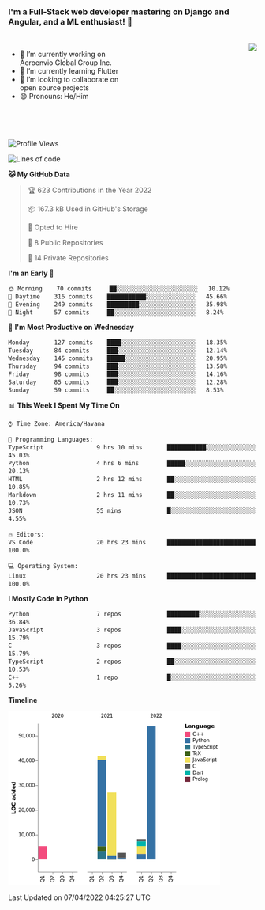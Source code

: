 ### I'm a Full-Stack web developer mastering on Django and Angular, and a ML enthusiast!  👋

<br/>

<img align="right" height="250"  src="https://media1.giphy.com/media/qgQUggAC3Pfv687qPC/giphy.gif?cid=ecf05e470ttfxgsj072btembitu1zn4ti3t3cdyg4jo5b3by&rid=giphy.gif&ct=g" />

 <div style="width:50%">
    <ul>
      <li>🔭 I’m currently working on Aeroenvio Global Group Inc.</li>
      <li>🌱 I’m currently learning Flutter</li>
      <li>👯 I’m looking to collaborate on open source projects</li>
      <li>😄 Pronouns: He/Him</li>
<!--       <li>⚡ Fun fact: I started my first professional project for a company as web dev without knowing any JS </li> -->
    </ul>
  </div>
  
<br/><br/><br/>


<!--START_SECTION:waka-->
![Profile Views](http://img.shields.io/badge/Profile%20Views-0-blue)

![Lines of code](https://img.shields.io/badge/From%20Hello%20World%20I%27ve%20Written-125%20Thousand%20lines%20of%20code-blue)

**🐱 My GitHub Data** 

> 🏆 623 Contributions in the Year 2022
 > 
> 📦 167.3 kB Used in GitHub's Storage 
 > 
> 💼 Opted to Hire
 > 
> 📜 8 Public Repositories 
 > 
> 🔑 14 Private Repositories  
 > 
**I'm an Early 🐤** 

```text
🌞 Morning    70 commits     ██░░░░░░░░░░░░░░░░░░░░░░░   10.12% 
🌆 Daytime    316 commits    ███████████░░░░░░░░░░░░░░   45.66% 
🌃 Evening    249 commits    █████████░░░░░░░░░░░░░░░░   35.98% 
🌙 Night      57 commits     ██░░░░░░░░░░░░░░░░░░░░░░░   8.24%

```
📅 **I'm Most Productive on Wednesday** 

```text
Monday       127 commits    ████░░░░░░░░░░░░░░░░░░░░░   18.35% 
Tuesday      84 commits     ███░░░░░░░░░░░░░░░░░░░░░░   12.14% 
Wednesday    145 commits    █████░░░░░░░░░░░░░░░░░░░░   20.95% 
Thursday     94 commits     ███░░░░░░░░░░░░░░░░░░░░░░   13.58% 
Friday       98 commits     ███░░░░░░░░░░░░░░░░░░░░░░   14.16% 
Saturday     85 commits     ███░░░░░░░░░░░░░░░░░░░░░░   12.28% 
Sunday       59 commits     ██░░░░░░░░░░░░░░░░░░░░░░░   8.53%

```


📊 **This Week I Spent My Time On** 

```text
⌚︎ Time Zone: America/Havana

💬 Programming Languages: 
TypeScript               9 hrs 10 mins       ███████████░░░░░░░░░░░░░░   45.03% 
Python                   4 hrs 6 mins        █████░░░░░░░░░░░░░░░░░░░░   20.13% 
HTML                     2 hrs 12 mins       ██░░░░░░░░░░░░░░░░░░░░░░░   10.85% 
Markdown                 2 hrs 11 mins       ██░░░░░░░░░░░░░░░░░░░░░░░   10.73% 
JSON                     55 mins             █░░░░░░░░░░░░░░░░░░░░░░░░   4.55%

🔥 Editors: 
VS Code                  20 hrs 23 mins      █████████████████████████   100.0%

💻 Operating System: 
Linux                    20 hrs 23 mins      █████████████████████████   100.0%

```

**I Mostly Code in Python** 

```text
Python                   7 repos             █████████░░░░░░░░░░░░░░░░   36.84% 
JavaScript               3 repos             ████░░░░░░░░░░░░░░░░░░░░░   15.79% 
C                        3 repos             ████░░░░░░░░░░░░░░░░░░░░░   15.79% 
TypeScript               2 repos             ██░░░░░░░░░░░░░░░░░░░░░░░   10.53% 
C++                      1 repo              █░░░░░░░░░░░░░░░░░░░░░░░░   5.26%

```


**Timeline**

![Chart not found](https://raw.githubusercontent.com/dfg-98/dfg-98/main/charts/bar_graph.png) 


 Last Updated on 07/04/2022 04:25:27 UTC
<!--END_SECTION:waka-->
